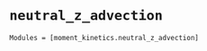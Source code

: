 `neutral_z_advection`
=====================

```@autodocs
Modules = [moment_kinetics.neutral_z_advection]
```
